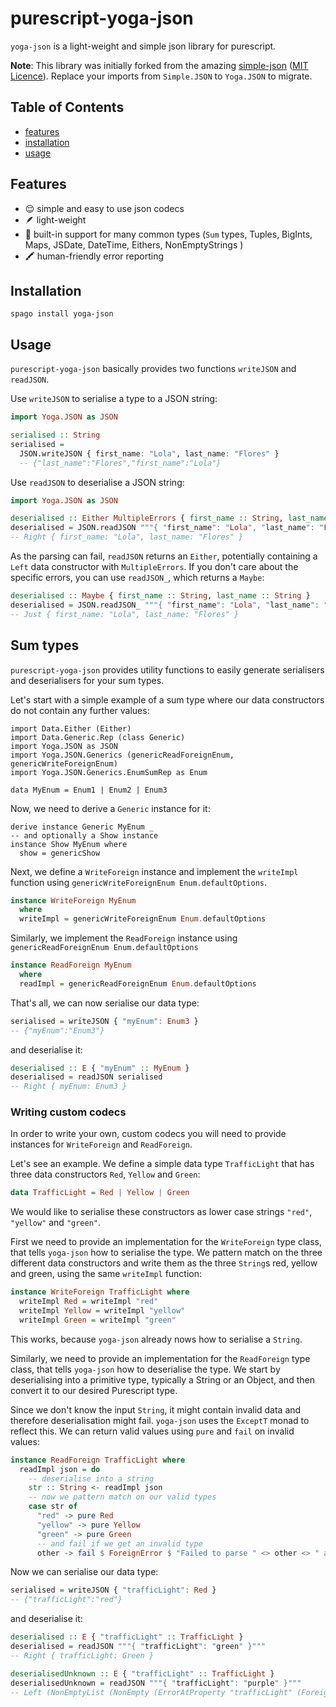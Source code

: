 # purescript-yoga-json

`yoga-json` is a light-weight and simple json library for purescript. 

**Note**: This library was initially forked from the amazing [simple-json](https://github.com/justinwoo/purescript-simple-json) ([MIT Licence](./LICENSE/simple-json.LICENSE)).
Replace your imports from `Simple.JSON` to `Yoga.JSON` to migrate.
## Table of Contents
* [features](#features)
* [installation](#installation)
* [usage](#usage)

## Features

* 😌 simple and easy to use json codecs
* 🪶 light-weight
* 🤖 built-in support for many common types (`Sum` types, Tuples, BigInts, Maps, JSDate, DateTime, Eithers, NonEmptyStrings )
* 🖍 human-friendly error reporting 

## Installation

```
spago install yoga-json
```

## Usage

`purescript-yoga-json` basically provides two functions `writeJSON` and `readJSON`.

Use `writeJSON` to serialise a type to a JSON string:

```purescript
import Yoga.JSON as JSON

serialised :: String
serialised =
  JSON.writeJSON { first_name: "Lola", last_name: "Flores" }
  -- {"last_name":"Flores","first_name":"Lola"}
```

Use `readJSON` to deserialise a JSON string:
```purescript
import Yoga.JSON as JSON

deserialised :: Either MultipleErrors { first_name :: String, last_name :: String } 
deserialised = JSON.readJSON """{ "first_name": "Lola", "last_name": "Flores" }"""
-- Right { first_name: "Lola", last_name: "Flores" }
```

As the parsing can fail, `readJSON` returns an `Either`, potentially containing a `Left` data constructor with `MultipleErrors`. If you don't care about the specific errors, you can use `readJSON_`, which returns a `Maybe`:

```purescript
deserialised :: Maybe { first_name :: String, last_name :: String } 
deserialised = JSON.readJSON_ """{ "first_name": "Lola", "last_name": "Flores" }"""
-- Just { first_name: "Lola", last_name: "Flores" }
```


## Sum types

`purescript-yoga-json` provides utility functions to easily generate serialisers and deserialisers for your sum types.

Let's start with a simple example of a sum type where our data constructors do not contain any further values:

```
import Data.Either (Either)
import Data.Generic.Rep (class Generic)
import Yoga.JSON as JSON
import Yoga.JSON.Generics (genericReadForeignEnum, genericWriteForeignEnum)
import Yoga.JSON.Generics.EnumSumRep as Enum

data MyEnum = Enum1 | Enum2 | Enum3
```

Now, we need to derive a `Generic` instance for it:

```
derive instance Generic MyEnum _
-- and optionally a Show instance
instance Show MyEnum where
  show = genericShow
```

Next, we define a `WriteForeign` instance and implement the `writeImpl` function using `genericWriteForeignEnum Enum.defaultOptions`. 

```purescript
instance WriteForeign MyEnum
  where
  writeImpl = genericWriteForeignEnum Enum.defaultOptions
```

Similarly, we implement the `ReadForeign` instance using `genericReadForeignEnum Enum.defaultOptions`
```purescript
instance ReadForeign MyEnum
  where
  readImpl = genericReadForeignEnum Enum.defaultOptions
```

That's all, we can now serialise our data type:
```purescript
serialised = writeJSON { "myEnum": Enum3 }
-- {"myEnum":"Enum3"}
```
and deserialise it:
```purescript
deserialised :: E { "myEnum" :: MyEnum }
deserialised = readJSON serialised
-- Right { myEnum: Enum3 }
```

### Writing custom codecs

In order to write your own, custom codecs you will need to provide instances for `WriteForeign` and `ReadForeign`. 

Let's see an example. We define a simple data type `TrafficLight` that has three data constructors `Red`, `Yellow` and `Green`:
```purescript
data TrafficLight = Red | Yellow | Green
```
We would like to serialise these constructors as lower case strings `"red"`, `"yellow"` and `"green"`.

First we need to provide an implementation for the `WriteForeign` type class, that tells `yoga-json` how to serialise the type. We pattern match on the three different data constructors and write them as the three `String`s red, yellow and green, using the same `writeImpl` function:
```purescript
instance WriteForeign TrafficLight where
  writeImpl Red = writeImpl "red"
  writeImpl Yellow = writeImpl "yellow"
  writeImpl Green = writeImpl "green"
```
This works, because `yoga-json` already nows how to serialise a `String`. 

Similarly, we need to provide an implementation for the `ReadForeign` type class, that tells `yoga-json` how to deserialise the type. We start by deserialising into a primitive type, typically a String or an Object, and then convert it to our desired Purescript type.

Since we don't know the input `String`, it might contain invalid data and therefore deserialisation might fail. `yoga-json` uses the `ExceptT` monad to reflect this. We can return valid values using `pure` and `fail` on invalid values:

```purescript
instance ReadForeign TrafficLight where
  readImpl json = do
    -- deserialise into a string
    str :: String <- readImpl json  
    -- now we pattern match on our valid types
    case str of
      "red" -> pure Red
      "yellow" -> pure Yellow
      "green" -> pure Green
      -- and fail if we get an invalid type
      other -> fail $ ForeignError $ "Failed to parse " <> other <> " as TrafficLight"
```

Now we can serialise our data type:
```purescript
serialised = writeJSON { "trafficLight": Red }
-- {"trafficLight":"red"}
```

and deserialise it:
```purescript
deserialised :: E { "trafficLight" :: TrafficLight }
deserialised = readJSON """{ "trafficLight": "green" }"""
-- Right { trafficLight: Green }

deserialisedUnknown :: E { "trafficLight" :: TrafficLight }
deserialisedUnknown = readJSON """{ "trafficLight": "purple" }"""
-- Left (NonEmptyList (NonEmpty (ErrorAtProperty "trafficLight" (ForeignError "Failed to parse purple as TrafficLight")) Nil))
```
